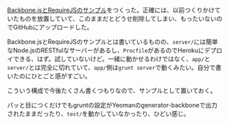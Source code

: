 [Backbone.jsとRequireJSのサンプル][bouzuya/backbone-requirejs-example]をつくった。正確には、以前つくりかけていたものを放置していて、このままだとどうせ削除してしまい、もったいないのでGitHubにアップロードした。

Backbone.jsとRequireJSのサンプルとは書いているものの、`server/`には簡単なNode.jsのRESTfulなサーバーがあるし、`Procfile`があるのでHerokuにデプロイできる、はず。試していないけど。一緒に動かせるわけではなく、`app/`と`server/`とは完全に切れていて、`app/`側は`grunt server`で動くみたい。自分で書いたのにひとごと感がすごい。

こういう構成で今後たくさん書くつもりなので、サンプルとして置いておく。

パッと目につくだけでもgruntの設定がYeomanのgenerator-backboneで出力されたままだったり、`test/`を動かしていなかったり、ひどい感じ。

[bouzuya/backbone-requirejs-example]: https://github.com/bouzuya/backbone-requirejs-example
